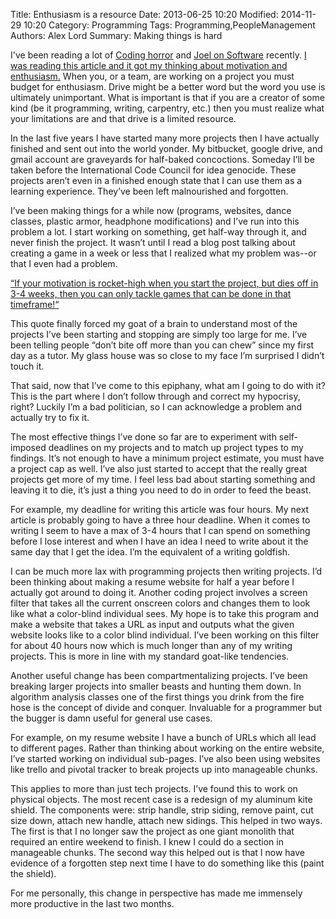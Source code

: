Title: Enthusiasm is a resource
Date: 2013-06-25 10:20
Modified: 2014-11-29 10:20
Category: Programming
Tags: Programming,PeopleManagement
Authors: Alex Lord
Summary: Making things is hard

I've been reading a lot of [Coding horror](http://blog.codinghorror.com/) and [Joel on Software](http://www.joelonsoftware.com/) recently. [I was reading this article and it got my thinking about motivation and enthusiasm.](http://www.joelonsoftware.com/items/2006/08/09.html) When you, or a team, are working on a project you must budget for enthusiasm. Drive might be a better word but the word you use is ultimately unimportant. What is important is that if you are a creator of some kind (be it programming, writing, carpentry, etc.) then you must realize what your limitations are and that drive is a limited resource. 

In the last five years I have started many more projects then I have actually finished and sent out into the world yonder. My bitbucket, google drive, and gmail account are graveyards for half-baked concoctions. Someday I’ll be taken before the International Code Council for idea genocide. These projects aren’t even in a finished enough state that I can use them as a learning experience. They’ve been left malnourished and forgotten. 

I’ve been making things for a while now (programs, websites, dance classes, plastic armor, headphone modifications) and I’ve run into this problem a lot. I start working on something, get half-way through it, and never finish the project. It wasn’t until I read a blog post talking about creating a game in a week or less that I realized what my problem was--or that I even had a problem.

[“If your motivation is rocket-high when you start the project, but dies off in 3-4 weeks, then you can only tackle games that can be done in that timeframe!“](http://jonbho.net/2013/08/22/can-you-write-a-game-in-one-week/ )

This quote finally forced my goat of a brain to understand most of the projects I’ve been starting and stopping are simply too large for me. I’ve been telling people “don’t bite off more than you can chew” since my first day as a tutor. My glass house was so close to my face I’m surprised I didn’t touch it.

That said, now that I’ve come to this epiphany, what am I going to do with it? This is the part where I don’t follow through and correct my hypocrisy, right? Luckily I’m a bad politician, so I can acknowledge a problem and actually try to fix it.

The most effective things I’ve done so far are to experiment with self-imposed deadlines on my projects and to match up project types to my findings. It’s not enough to have a minimum project estimate, you must have a project cap as well.  I’ve also just started to accept that the really great projects get more of my time. I feel less bad about starting something and leaving it to die, it’s just a thing you need to do in order to feed the beast. 

For example, my deadline for writing this article was four hours. My next article is probably going to have a three hour deadline. When it comes to writing I seem to have a max of 3-4 hours that I can spend on something before I lose interest and when I have an idea I need to write about it the same day that I get the idea. I’m the equivalent of a writing goldfish.

I can be much more lax with programming projects then writing projects. I’d been thinking about making a resume website for half a year before I actually got around to doing it. Another coding project involves a screen filter that takes all the current onscreen colors and changes them to look like what a color-blind individual sees. My hope is to take this program and make a website that takes a URL as input and outputs what the given website looks like to a color blind individual. I’ve been working on this filter for about 40 hours now which is much longer than any of my writing projects. This is more in line with my standard goat-like tendencies. 

Another useful change has been compartmentalizing projects. I’ve been breaking larger projects into smaller beasts and hunting them down. In algorithm analysis classes one of the first things you drink from the fire hose is the concept of divide and conquer. Invaluable for a programmer but the bugger is damn useful for general use cases. 

For example, on my resume website I have a bunch of URLs which all lead to different pages. Rather than thinking about working on the entire website, I’ve started working on individual sub-pages. I’ve also been using websites like trello and pivotal tracker to break projects up into manageable chunks. 

This applies to more than just tech projects. I’ve found this to work on physical objects. The most recent case is a redesign of my aluminum kite shield. The components were: strip handle, strip siding, remove paint, cut size down, attach new handle, attach new sidings. This helped in two ways. The first is that I no longer saw the project as one giant monolith that required an entire weekend to finish. I knew I could do a section in manageable chunks. The second way this helped out is that I now have evidence of a forgotten step next time I have to do something like this (paint the shield).

For me personally, this change in perspective has made me immensely more productive in the last two months. 




